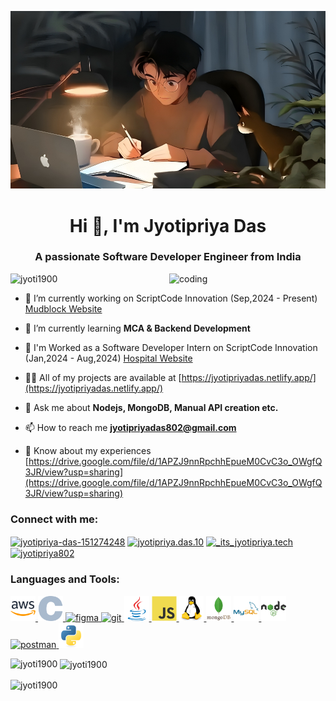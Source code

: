 ![logo](https://github.com/jyoti1900/jyoti1900/blob/main/download%20(1)%20-%20Copy.png)
<h1 align="center">Hi 👋, I'm Jyotipriya Das</h1>
<h3 align="center">A passionate Software Developer Engineer from India</h3>

<img align="right" alt="coding" width="250" src="https://user-images.githubusercontent.com/54101509/214411251-5f098de5-52e5-4a1f-8edb-514ff09b7a06.gif">

<p align="left"> <img src="https://komarev.com/ghpvc/?username=jyoti1900&label=Profile%20views&color=0e75b6&style=flat" alt="jyoti1900" /> </p>

- 🔭 I’m currently working on ScriptCode Innovation (Sep,2024 - Present) [Mudblock Website](https://ishamudblocks.com/)

- 🌱 I’m currently learning **MCA & Backend Development**

- 🤝 I'm Worked as a Software Developer Intern on ScriptCode Innovation (Jan,2024 - Aug,2024) [Hospital Website](https://development.d2qbz03oanxova.amplifyapp.com/)

- 👨‍💻 All of my projects are available at [https://jyotipriyadas.netlify.app/](https://jyotipriyadas.netlify.app/)

- 💬 Ask me about **Nodejs, MongoDB, Manual API creation etc.**

- 📫 How to reach me **jyotipriyadas802@gmail.com**

- 📄 Know about my experiences [https://drive.google.com/file/d/1APZJ9nnRpchhEpueM0CvC3o_OWgfQ3JR/view?usp=sharing](https://drive.google.com/file/d/1APZJ9nnRpchhEpueM0CvC3o_OWgfQ3JR/view?usp=sharing)

<h3 align="left">Connect with me:</h3>
<p align="left">
<a href="https://linkedin.com/in/jyotipriya-das-151274248" target="blank"><img align="center" src="https://raw.githubusercontent.com/rahuldkjain/github-profile-readme-generator/master/src/images/icons/Social/linked-in-alt.svg" alt="jyotipriya-das-151274248" height="30" width="40" /></a>
<a href="https://fb.com/jyotipriya.das.10" target="blank"><img align="center" src="https://raw.githubusercontent.com/rahuldkjain/github-profile-readme-generator/master/src/images/icons/Social/facebook.svg" alt="jyotipriya.das.10" height="30" width="40" /></a>
<a href="https://instagram.com/_its_jyotipriya.tech" target="blank"><img align="center" src="https://raw.githubusercontent.com/rahuldkjain/github-profile-readme-generator/master/src/images/icons/Social/instagram.svg" alt="_its_jyotipriya.tech" height="30" width="40" /></a>
<a href="https://www.leetcode.com/jyotipriya802" target="blank"><img align="center" src="https://raw.githubusercontent.com/rahuldkjain/github-profile-readme-generator/master/src/images/icons/Social/leet-code.svg" alt="jyotipriya802" height="30" width="40" /></a>
</p>

<h3 align="left">Languages and Tools:</h3>
<p align="left"> <a href="https://aws.amazon.com" target="_blank" rel="noreferrer"> <img src="https://raw.githubusercontent.com/devicons/devicon/master/icons/amazonwebservices/amazonwebservices-original-wordmark.svg" alt="aws" width="40" height="40"/> </a> <a href="https://www.cprogramming.com/" target="_blank" rel="noreferrer"> <img src="https://raw.githubusercontent.com/devicons/devicon/master/icons/c/c-original.svg" alt="c" width="40" height="40"/> </a> <a href="https://www.figma.com/" target="_blank" rel="noreferrer"> <img src="https://www.vectorlogo.zone/logos/figma/figma-icon.svg" alt="figma" width="40" height="40"/> </a> <a href="https://git-scm.com/" target="_blank" rel="noreferrer"> <img src="https://www.vectorlogo.zone/logos/git-scm/git-scm-icon.svg" alt="git" width="40" height="40"/> </a> <a href="https://www.java.com" target="_blank" rel="noreferrer"> <img src="https://raw.githubusercontent.com/devicons/devicon/master/icons/java/java-original.svg" alt="java" width="40" height="40"/> </a> <a href="https://developer.mozilla.org/en-US/docs/Web/JavaScript" target="_blank" rel="noreferrer"> <img src="https://raw.githubusercontent.com/devicons/devicon/master/icons/javascript/javascript-original.svg" alt="javascript" width="40" height="40"/> </a> <a href="https://www.linux.org/" target="_blank" rel="noreferrer"> <img src="https://raw.githubusercontent.com/devicons/devicon/master/icons/linux/linux-original.svg" alt="linux" width="40" height="40"/> </a> <a href="https://www.mongodb.com/" target="_blank" rel="noreferrer"> <img src="https://raw.githubusercontent.com/devicons/devicon/master/icons/mongodb/mongodb-original-wordmark.svg" alt="mongodb" width="40" height="40"/> </a> <a href="https://www.mysql.com/" target="_blank" rel="noreferrer"> <img src="https://raw.githubusercontent.com/devicons/devicon/master/icons/mysql/mysql-original-wordmark.svg" alt="mysql" width="40" height="40"/> </a> <a href="https://nodejs.org" target="_blank" rel="noreferrer"> <img src="https://raw.githubusercontent.com/devicons/devicon/master/icons/nodejs/nodejs-original-wordmark.svg" alt="nodejs" width="40" height="40"/> </a> <a href="https://postman.com" target="_blank" rel="noreferrer"> <img src="https://www.vectorlogo.zone/logos/getpostman/getpostman-icon.svg" alt="postman" width="40" height="40"/> </a> <a href="https://www.python.org" target="_blank" rel="noreferrer"> <img src="https://raw.githubusercontent.com/devicons/devicon/master/icons/python/python-original.svg" alt="python" width="40" height="40"/> </a> </p>

<p><img align="left" src="https://github-readme-stats.vercel.app/api/top-langs?username=jyoti1900&show_icons=true&locale=en&layout=compact" alt="jyoti1900" /></p>

<p>&nbsp;<img align="center" src="https://github-readme-stats.vercel.app/api?username=jyoti1900&show_icons=true&locale=en" alt="jyoti1900" /></p>

<p><img align="center" src="https://github-readme-streak-stats.herokuapp.com/?user=jyoti1900&" alt="jyoti1900" /></p>
